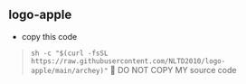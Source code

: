 ## logo-apple

- copy this code
> `sh -c "$(curl -fsSL https://raw.githubusercontent.com/NLTD2010/logo-apple/main/archey)"`
🚫 DO NOT COPY MY source code
